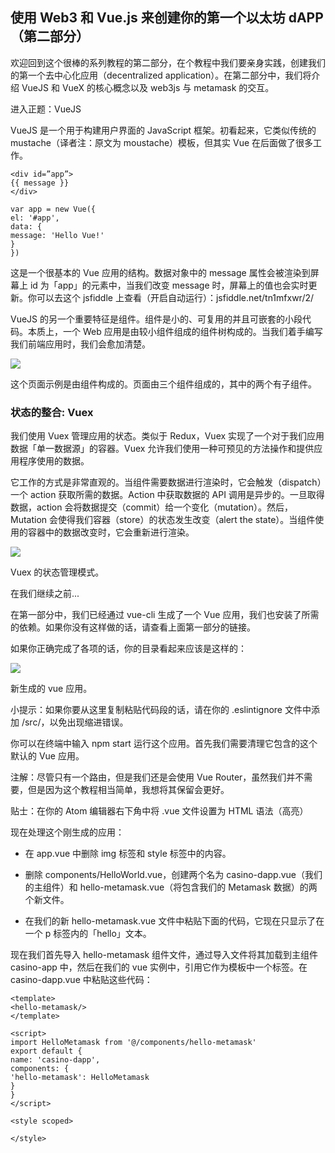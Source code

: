 ## 使用 Web3 和 Vue.js 来创建你的第一个以太坊 dAPP（第二部分）

欢迎回到这个很棒的系列教程的第二部分，在个教程中我们要亲身实践，创建我们的第一个去中心化应用（decentralized application）。在第二部分中，我们将介绍 VueJS 和 VueX 的核心概念以及 web3js 与 metamask 的交互。


进入正题：VueJS

VueJS 是一个用于构建用户界面的 JavaScript 框架。初看起来，它类似传统的 mustache（译者注：原文为 moustache）模板，但其实 Vue 在后面做了很多工作。

    <div id=”app”>
    {{ message }}
    </div>
    
    var app = new Vue({
    el: '#app',
    data: {
    message: 'Hello Vue!'
    }
    })

这是一个很基本的 Vue 应用的结构。数据对象中的 message 属性会被渲染到屏幕上 id 为「app」的元素中，当我们改变 message 时，屏幕上的值也会实时更新。你可以去这个 jsfiddle 上查看（开启自动运行）：jsfiddle.net/tn1mfxwr/2/

VueJS 的另一个重要特征是组件。组件是小的、可复用的并且可嵌套的小段代码。本质上，一个 Web 应用是由较小组件组成的组件树构成的。当我们着手编写我们前端应用时，我们会愈加清楚。

![](https://i.imgur.com/bGJEgn6.png)


这个页面示例是由组件构成的。页面由三个组件组成的，其中的两个有子组件。

### 状态的整合: Vuex
我们使用 Vuex 管理应用的状态。类似于 Redux，Vuex 实现了一个对于我们应用数据「单一数据源」的容器。Vuex 允许我们使用一种可预见的方法操作和提供应用程序使用的数据。

它工作的方式是非常直观的。当组件需要数据进行渲染时，它会触发（dispatch）一个 action 获取所需的数据。Action 中获取数据的 API 调用是异步的。一旦取得数据，action 会将数据提交（commit）给一个变化（mutation）。然后，Mutation 会使得我们容器（store）的状态发生改变（alert the state）。当组件使用的容器中的数据改变时，它会重新进行渲染。

![](https://i.imgur.com/doJqM9z.png)


Vuex 的状态管理模式。

在我们继续之前...

在第一部分中，我们已经通过 vue-cli 生成了一个 Vue 应用，我们也安装了所需的依赖。如果你没有这样做的话，请查看上面第一部分的链接。

如果你正确完成了各项的话，你的目录看起来应该是这样的：


![](https://i.imgur.com/wicjT55.png)

新生成的 vue 应用。

小提示：如果你要从这里复制粘贴代码段的话，请在你的 .eslintignore 文件中添加 /src/，以免出现缩进错误。

你可以在终端中输入 npm start 运行这个应用。首先我们需要清理它包含的这个默认的 Vue 应用。

注解：尽管只有一个路由，但是我们还是会使用 Vue Router，虽然我们并不需要，但是因为这个教程相当简单，我想将其保留会更好。

贴士：在你的 Atom 编辑器右下角中将 .vue 文件设置为 HTML 语法（高亮）

现在处理这个刚生成的应用：

- 在 app.vue 中删除 img 标签和 style 标签中的内容。

- 删除 components/HelloWorld.vue，创建两个名为 casino-dapp.vue（我们的主组件）和 hello-metamask.vue（将包含我们的 Metamask 数据）的两个新文件。

- 在我们的新 hello-metamask.vue 文件中粘贴下面的代码，它现在只显示了在一个 p 标签内的「hello」文本。


    <template>
    <p>Hello</p>
    </template>

    <script>
    export default {
    name: 'hello-metamask'
    }
    </script>

    <style scoped>

    </style>

现在我们首先导入 hello-metamask 组件文件，通过导入文件将其加载到主组件 casino-app 中，然后在我们的 vue 实例中，引用它作为模板中一个标签。在 casino-dapp.vue 中粘贴这些代码：

    <template>
    <hello-metamask/>
    </template>

    <script>
    import HelloMetamask from '@/components/hello-metamask'
    export default {
    name: 'casino-dapp',
    components: {
    'hello-metamask': HelloMetamask
    }
    }
    </script>

    <style scoped>

    </style>
